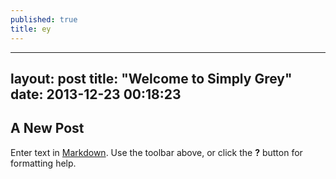 ```yaml
---
published: true
title: ey
---
```


---
layout: post
title:  "Welcome to Simply Grey"
date:   2013-12-23 00:18:23 
---

## A New Post

Enter text in [Markdown](http://daringfireball.net/projects/markdown/). Use the toolbar above, or click the **?** button for formatting help.

